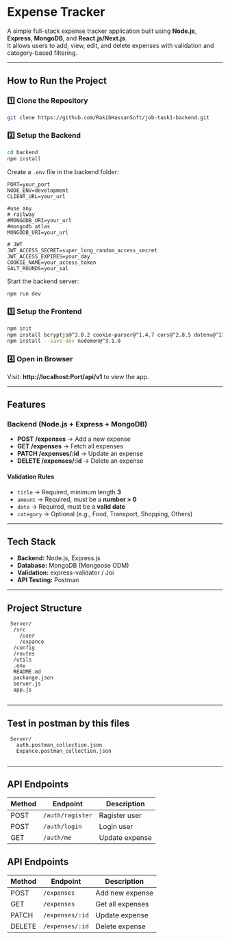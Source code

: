 # Expense Tracker 
 
A simple full-stack expense tracker application built using **Node.js**, **Express**, **MongoDB**, and **React.js/Next.js**.  
It allows users to add, view, edit, and delete expenses with validation and category-based filtering.  
 
---  
 
## How to Run the Project  
 
### 1️⃣ Clone the Repository  
```bash  
git clone https://github.com/RakibHassanSoft/job-task1-backend.git  
```  
 
### 2️⃣ Setup the Backend  
```bash  
cd backend  
npm install  
```  
Create a `.env` file in the backend folder:  
```env  
PORT=your_port
NODE_ENV=development
CLIENT_URL=your_url

#use any
# railway
#MONGODB_URI=your_url
#mongodb atlas
MONGODB_URI=your_url

# JWT
JWT_ACCESS_SECRET=super_long_random_access_secret
JWT_ACCESS_EXPIRES=your_day
COOKIE_NAME=your_access_token
SALT_ROUNDS=your_sal
```  
Start the backend server:  
```bash  
npm run dev  
```  
 
### 3️⃣ Setup the Frontend  
```bash  
npm init  
npm install bcryptjs@^3.0.2 cookie-parser@^1.4.7 cors@^2.8.5 dotenv@^17.2.1 express@^5.1.0 express-rate-limit@^8.0.1 helmet@^8.1.0 http-errors@^2.0.0 joi@^18.0.0 jsonwebtoken@^9.0.2 mongoose@^8.17.1 morgan@^1.10.1 validator@^13.15.15 zod@^4.0.17
npm install --save-dev nodemon@^3.1.0
```  
 
### 4️⃣ Open in Browser  
Visit: **http://localhost:Port/api/v1** to view the app.  
 
---  
 
## Features  
 
### Backend (Node.js + Express + MongoDB)  
- **POST /expenses** → Add a new expense  
- **GET /expenses** → Fetch all expenses  
- **PATCH /expenses/:id** → Update an expense  
- **DELETE /expenses/:id** → Delete an expense  
 
#### Validation Rules  
- `title` → Required, minimum length **3**  
- `amount` → Required, must be a **number > 0**  
- `date` → Required, must be a **valid date**  
- `category` → Optional (e.g., Food, Transport, Shopping, Others)  
 
---  
 

 
## Tech Stack  
- **Backend:** Node.js, Express.js  
- **Database:** MongoDB (Mongoose ODM)  
- **Validation:** express-validator / Joi  
- **API Testing:** Postman  
 
---  
 
## Project Structure  
```  
 Server/
  /src
    /user
    /expance
  /config
  /routes
  /utils
  .env
  README.md
  packange.json
  server.js
  app.js
     
```  
 
---  
## Test in postman by this files
```  
 Server/
   auth.postman_collection.json
   Expance.postman_collection.json
     
```  
 
---  
 
## API Endpoints  
 
| Method | Endpoint         | Description        |  
|--------|------------------|-------------------|  
| POST   | `/auth/ragister` | Ragister user     |  
| POST   | `/auth/login`    | Login user        |  
| GET    | `/auth/me`       | Update expense    |  

 

## API Endpoints  
 
| Method | Endpoint        | Description       |  
|--------|----------------|-------------------|  
| POST   | `/expenses`    | Add new expense   |  
| GET    | `/expenses`    | Get all expenses  |  
| PATCH  | `/expenses/:id`| Update expense    |  
| DELETE | `/expenses/:id`| Delete expense    |  
 

